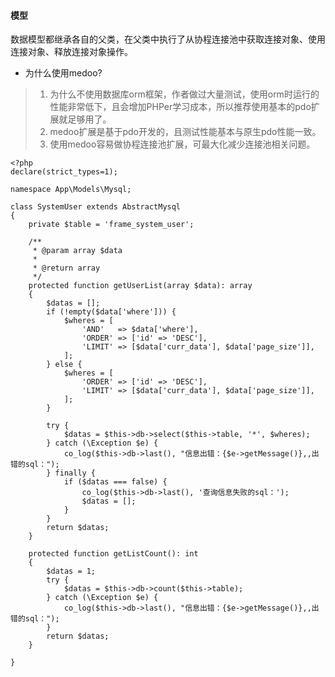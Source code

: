 #### 模型

数据模型都继承各自的父类，在父类中执行了从协程连接池中获取连接对象、使用连接对象、释放连接对象操作。

 * 为什么使用medoo?
 
> 1. 为什么不使用数据库orm框架，作者做过大量测试，使用orm时运行的性能非常低下，且会增加PHPer学习成本，所以推荐使用基本的pdo扩展就足够用了。
> 2. medoo扩展是基于pdo开发的，且测试性能基本与原生pdo性能一致。
> 3. 使用medoo容易做协程连接池扩展，可最大化减少连接池相关问题。
 
```
<?php
declare(strict_types=1);

namespace App\Models\Mysql;

class SystemUser extends AbstractMysql
{
    private $table = 'frame_system_user';

    /**
     * @param array $data
     *
     * @return array
     */
    protected function getUserList(array $data): array
    {
        $datas = [];
        if (!empty($data['where'])) {
            $wheres = [
                'AND'   => $data['where'],
                'ORDER' => ['id' => 'DESC'],
                'LIMIT' => [$data['curr_data'], $data['page_size']],
            ];
        } else {
            $wheres = [
                'ORDER' => ['id' => 'DESC'],
                'LIMIT' => [$data['curr_data'], $data['page_size']],
            ];
        }

        try {
            $datas = $this->db->select($this->table, '*', $wheres);
        } catch (\Exception $e) {
            co_log($this->db->last(), "信息出错：{$e->getMessage()},,出错的sql：");
        } finally {
            if ($datas === false) {
                co_log($this->db->last(), '查询信息失败的sql：');
                $datas = [];
            }
        }
        return $datas;
    }

    protected function getListCount(): int
    {
        $datas = 1;
        try {
            $datas = $this->db->count($this->table);
        } catch (\Exception $e) {
            co_log($this->db->last(), "信息出错：{$e->getMessage()},,出错的sql：");
        }
        return $datas;
    }
    
}
```